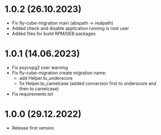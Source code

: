 # 1.0.2 (26.10.2023)

 * Fix fly-cube-migration main (abspath -> realpath)
 * Added check and disable application running is root user 
 * Added files for build RPM/DEB packages

# 1.0.1 (14.06.2023)

 * Fix psycopg2 user warning
 * Fix fly-cube-migration create migration name:
   * add Helper.to_underscore 
   * fix Helper.to_camelcase (added conversion first to underscore and then to camelcase)
 * Fix requirements.txt

# 1.0.0 (29.12.2022)

 * Release first version.
